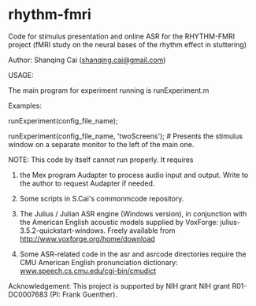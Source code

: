 # rhythm-fmri
Code for stimulus presentation and online ASR for the RHYTHM-FMRI project (fMRI study on the neural bases of the rhythm effect in stuttering)

Author: Shanqing Cai (shanqing.cai@gmail.com)

USAGE:

The main program for experiment running is runExperiment.m

Examples:

runExperiment(config_file_name);

runExperiment(config_file_name, 'twoScreens'); # Presents the stimulus window on a separate monitor to the left of the main one.


NOTE: This code by itself cannot run properly. It requires 

1) the Mex program Audapter to process audio input and output. Write to the author to request Audapter if needed. 

2) Some scripts in S.Cai's commonmcode repository. 

3) The Julius / Julian ASR engine (Windows version), in conjunction with the American English acoustic models supplied by VoxForge: julius-3.5.2-quickstart-windows. Freely available from 
http://www.voxforge.org/home/download

4) Some ASR-related code in the asr and asrcode directories require the CMU American English pronunciation dictionary:
www.speech.cs.cmu.edu/cgi-bin/cmudict


Acknowledgement:
This project is supported by NIH grant NIH grant R01-DC0007683 (PI: Frank Guenther).


